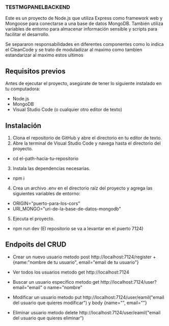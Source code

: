 ### TESTMGPANELBACKEND

Este es un proyecto de Node.js que utiliza Express como framework web y Mongoose para conectarse a una base de datos MongoDB. También utiliza variables de entorno para almacenar información sensible y scripts para facilitar el desarrollo.

Se separaron responsabilidades en diferentes componentes como lo indica el CleanCode y se trato de moduladizar al maximo como tambien estandarizar al maximo estos ultimos

## Requisitos previos

Antes de ejecutar el proyecto, asegúrate de tener lo siguiente instalado en tu computadora:

- Node.js
- MongoDB
- Visual Studio Code (o cualquier otro editor de texto)

## Instalación
1. Clona el repositorio de GitHub y abre el directorio en tu editor de texto.
2. Abre la terminal de Visual Studio Code y navega hasta el directorio del proyecto.
  - cd el-path-hacia-tu-repositorio
3. Instala las dependencias necesarias.
  - npm i
4. Crea un archivo .env en el directorio raíz del proyecto y agrega las siguientes variables de entorno:
  - ORIGIN="puerto-para-los-cors"
  - URI_MONGO="uri-de-la-base-de-datos-mongodb"
  
5. Ejecuta el proyecto.  
  - npm run dev (El repositorio se va a levantar en el puerto 7124)
  
## Endpoits del CRUD
 - Crear un nuevo usuario 
   metodo post
   http://localhost:7124/register + {name:"nombre de tu usuario", email="email de tu usuario"}
 
 - Ver todos los usuarios
   metodo get
   http://localhost:7124
   
 - Buscar un usuario especifico
   metodo get
   http://localhost:7124/user?email="email" o name="nombre"
  
 - Modificar un usuario 
   metodo put
   http://localhost:7124/user/eamil("email del usuario que quieres modificar")
   y body {name="", email=""}
    
 - Eliminar usuario
   metodo delete
   http://localhost:7124/user/eamil("email del usuario que quieres eliminar")
 
  
